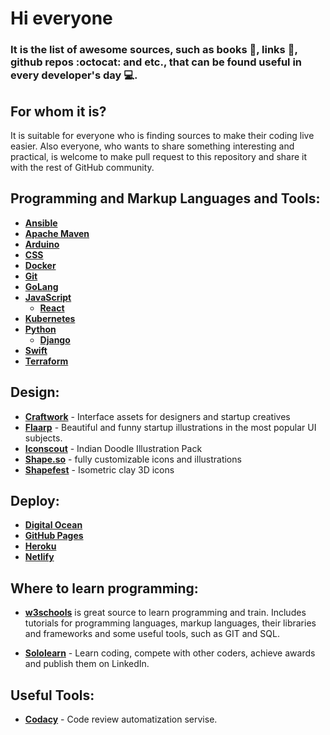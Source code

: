 # Hi everyone

### It is the list of awesome sources, such as books :green_book:, links :link:, github repos :octocat: and etc., that can be found useful in every developer's day :computer:.

## For whom it is?
It is suitable for everyone who is finding sources to make their coding live easier. Also everyone, who wants to share something interesting and practical, is welcome to make pull request to this repository and share it with the rest of GitHub community.

## Programming and Markup Languages and Tools:
* **[Ansible](https://github.com/UlugbekMuslitdinov/awesome-sources/tree/main/Ansible)**
* **[Apache Maven](https://github.com/UlugbekMuslitdinov/awesome-sources/tree/main/Maven)** 
* **[Arduino](https://github.com/UlugbekMuslitdinov/awesome-sources/tree/main/Arduino)**
* **[CSS](https://github.com/UlugbekMuslitdinov/awesome-sources/tree/main/CSS)**
* **[Docker](https://github.com/UlugbekMuslitdinov/awesome-sources/tree/main/Docker)** 
* **[Git]()**
* **[GoLang](https://github.com/UlugbekMuslitdinov/awesome-sources/tree/main/Golang)**
* **[JavaScript](https://github.com/UlugbekMuslitdinov/awesome-sources/tree/main/JavaScript)**
  * **[React](https://github.com/UlugbekMuslitdinov/awesome-sources/tree/main/JavaScript/React)**
* **[Kubernetes](https://github.com/UlugbekMuslitdinov/awesome-sources/tree/main/Kubernetes)**
* **[Python](https://github.com/UlugbekMuslitdinov/awesome-sources/tree/main/Python)**
  * **[Django](https://github.com/UlugbekMuslitdinov/awesome-sources/tree/main/Python/Django)**
* **[Swift](https://github.com/UlugbekMuslitdinov/awesome-sources/tree/main/Swift)**
* **[Terraform](https://github.com/UlugbekMuslitdinov/awesome-sources/tree/main/Terraform)**

## Design:
* **[Craftwork](https://craftwork.design/)** - Interface assets for designers and startup creatives
* **[Flaarp](https://www.ls.graphics/illustrations/flaarp)** - Beautiful and funny startup illustrations in the most popular UI subjects.
* **[Iconscout](https://iconscout.com/illustration-pack/indian-doodle)** - Indian Doodle Illustration Pack
* **[Shape.so](https://shape.so/)** - fully customizable icons and illustrations
* **[Shapefest](https://www.shapefest.com/expansions/isometric-clay-icons)** - Isometric clay 3D icons


## Deploy:
* **[Digital Ocean](https://cloud.digitalocean.com/)**
* **[GitHub Pages]()**
* **[Heroku](https://heroku.com/)**
* **[Netlify](https://www.netlify.com/)**

## Where to learn programming:
* **[w3schools](https://www.w3schools.com/)** is great source to learn programming and train. Includes tutorials for programming languages, markup languages, their libraries and frameworks and some useful tools, such as GIT and SQL.

* **[Sololearn](https://www.sololearn.com/)** - Learn coding, compete with other coders, achieve awards and publish them on LinkedIn.



## Useful Tools:
* **[Codacy](https://www.codacy.com/)** - Code review automatization servise.
